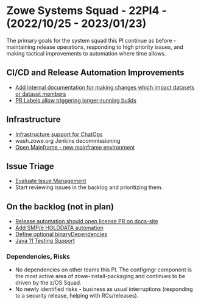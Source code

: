 # Zowe Systems Squad - 22PI4 - (2022/10/25 - 2023/01/23)

The primary goals for the system squad this PI continue as before - maintaining release operations, responding to high priority issues, and making tactical improvements to automation where time allows.

## CI/CD and Release Automation Improvements
- [Add internal documentation for making changes which impact datasets or dataset members](https://github.com/zowe/zowe-install-packaging/issues/3124)
- [PR Labels allow triggering longer-running builds](https://github.com/zowe/zowe-install-packaging/issues/3123)

## Infrastructure
- [Infrastructure support for ChatOps](https://github.com/zowe/zowe-chat/issues/1)
- wash.zowe.org Jenkins decommissioning
- [Open Mainframe - new mainframe environment]()

## Issue Triage
- [Evaluate Issue Management](https://github.com/zowe/zowe-install-packaging/issues/3126)
- Start reviewing issues in the backlog and prioritizing them.

## On the backlog (not in plan)
- [Release automation should open license PR on docs-site](https://github.com/zowe/zowe-install-packaging/issues/716)
- [Add SMP/e HOLDDATA automation](https://github.com/zowe/zowe-install-packaging/issues/3119)
- [Define optional binaryDependencies](https://github.com/zowe/zowe-install-packaging/issues/2940)
- [Java 11 Testing Support](https://github.com/zowe/zowe-install-packaging/issues/2975)


### Dependencies, Risks
- No dependencies on other teams this PI. The configmgr component is the most active area of zowe-install-packaging and continues to be driven by the z/OS Squad.
- No newly identified risks - business as usual interruptions (responding to a security release, helping with RCs/releases).
